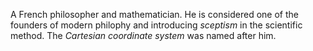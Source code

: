 A French philosopher and mathematician. He is considered one of the founders of
modern philophy and introducing *sceptism* in the scientific method. The *Cartesian
coordinate system* was named after him.

